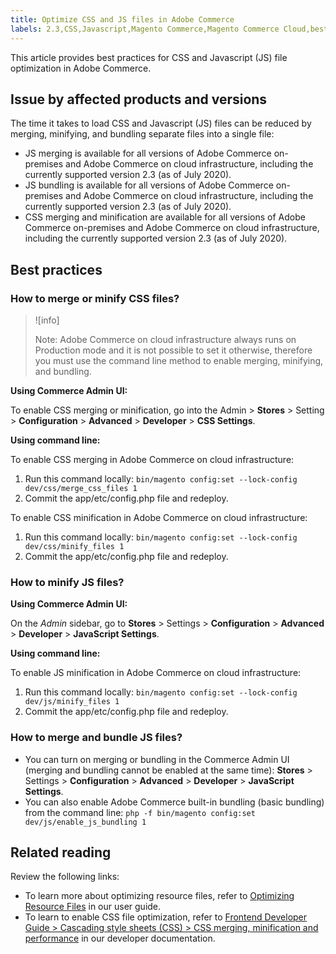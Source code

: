 ```yaml
---
title: Optimize CSS and JS files in Adobe Commerce
labels: 2.3,CSS,Javascript,Magento Commerce,Magento Commerce Cloud,best practices,configuration,file optimization,performance,Adobe Commerce,cloud infrastructure
---
```


This article provides best practices for CSS and Javascript (JS) file optimization in Adobe Commerce.

## Issue by affected products and versions

The time it takes to load CSS and Javascript (JS) files can be reduced by merging, minifying, and bundling separate files into a single file:

* JS merging is available for all versions of Adobe Commerce on-premises and Adobe Commerce on cloud infrastructure, including the currently supported version 2.3 (as of July 2020).
* JS bundling is available for all versions of Adobe Commerce on-premises and Adobe Commerce on cloud infrastructure, including the currently supported version 2.3 (as of July 2020).
* CSS merging and minification are available for all versions of Adobe Commerce on-premises and Adobe Commerce on cloud infrastructure, including the currently supported version 2.3 (as of July 2020).

## Best practices

### How to merge or minify CSS files?

>![info]
>
>Note: Adobe Commerce on cloud infrastructure always runs on Production mode and it is not possible to set it otherwise, therefore you must use the command line method to enable merging, minifying, and bundling.

**Using Commerce Admin UI:**

To enable CSS merging or minification, go into the Admin > **Stores** > Setting > **Configuration** > **Advanced** > **Developer** > **CSS Settings**.

**Using command line:**

To enable CSS merging in Adobe Commerce on cloud infrastructure:

1. Run this command locally: `bin/magento config:set --lock-config dev/css/merge_css_files 1`
1. Commit the app/etc/config.php file and redeploy.

To enable CSS minification in Adobe Commerce on cloud infrastructure:

1. Run this command locally: `bin/magento config:set --lock-config dev/css/minify_files 1`
1. Commit the app/etc/config.php file and redeploy.

### How to minify JS files?

**Using Commerce Admin UI:**

On the *Admin* sidebar, go to **Stores** > Settings > **Configuration** > **Advanced** > **Developer** > **JavaScript Settings**.

**Using command line:**

To enable JS minification in Adobe Commerce on cloud infrastructure:

1. Run this command locally: `bin/magento config:set --lock-config dev/js/minify_files 1`
1. Commit the app/etc/config.php file and redeploy.

### How to merge and bundle JS files?

* You can turn on merging or bundling in the Commerce Admin UI (merging and bundling cannot be enabled at the same time): **Stores** > Settings > **Configuration** > **Advanced** > **Developer** > **JavaScript Settings**.
* You can also enable Adobe Commerce built-in bundling (basic bundling) from the command line: `php -f bin/magento config:set dev/js/enable_js_bundling 1`

## Related reading

Review the following links:

* To learn more about optimizing resource files, refer to [Optimizing Resource Files](https://docs.magento.com/user-guide/system/file-optimization.html) in our user guide.
* To learn to enable CSS file optimization, refer to [Frontend Developer Guide > Cascading style sheets (CSS) > CSS merging, minification and performance](https://devdocs.magento.com/guides/v2.3/frontend-dev-guide/css-topics/css-overview.html#css-merging-minification-and-performance) in our developer documentation.
